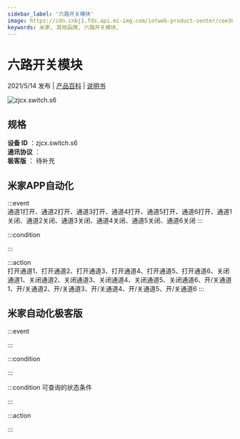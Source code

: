 ```yaml
---
sidebar_label: '六路开关模块'
image: https://cdn.cnbj1.fds.api.mi-img.com/iotweb-product-center/cee361b720d5d95794c12ca5277ab582_图标168.png?GalaxyAccessKeyId=AKVGLQWBOVIRQ3XLEW&Expires=9223372036854775807&Signature=zTriE1uk5E6gN2ZlFZ7Jkh/DVs0=
keywords: 米家, 其他品牌, 六路开关模块, 
---
```

# 六路开关模块

2021/5/14 发布 | [产品百科](https://home.mi.com/webapp/content/baike/product/index.html?model=zjcx.switch.s6/) | [说明书](https://home.mi.com/views/introduction.html?model=zjcx.switch.s6&region=cn)

![zjcx.switch.s6](https://cdn.cnbj1.fds.api.mi-img.com/iotweb-product-center/cee361b720d5d95794c12ca5277ab582_图标168.png?GalaxyAccessKeyId=AKVGLQWBOVIRQ3XLEW&Expires=9223372036854775807&Signature=zTriE1uk5E6gN2ZlFZ7Jkh/DVs0=)

## 规格  
> 
**设备 ID** ：zjcx.switch.s6  
**通讯协议** ：  
**极客版**  ： 待补充 


## 米家APP自动化  

:::event  
通道1打开、通道2打开、通道3打开、通道4打开、通道5打开、通道6打开、通道1关闭、通道2关闭、通道3关闭、通道4关闭、通道5关闭、通道6关闭
:::

:::condition  

:::

:::action   
打开通道1、打开通道2、打开通道3、打开通道4、打开通道5、打开通道6、关闭通道1、关闭通道2、关闭通道3、关闭通道4、关闭通道5、关闭通道6、开/关通道1、开/关通道2、开/关通道3、开/关通道4、开/关通道5、开/关通道6
:::

## 米家自动化极客版  

:::event  

:::

:::condition  

:::

:::condition 可查询的状态条件  

:::

:::action  

:::

        
